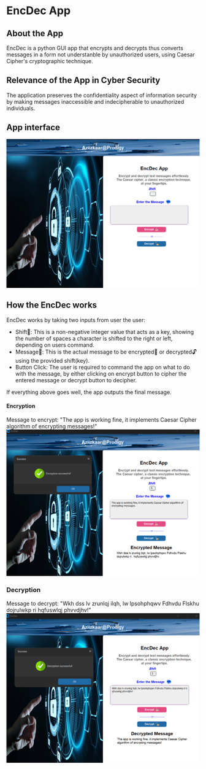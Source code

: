 # EncDec App

## About the App
EncDec is a python GUI app that encrypts and decrypts thus converts messages in a form not understanble by unauthorized users, using Caesar Cipher's cryptographic technique.

## Relevance of the App in Cyber Security
The application preserves the confidentiality aspect of information security by making messages inaccessible and indecipherable to unauthorized individuals.

## App interface
![App Interface](static/interface.png)

## How the EncDec works
EncDec works by taking two inputs from user the user:
- Shift🔑: This is a non-negative integer value that acts as a key, showing the number of spaces a character is shifted to the right or left, depending on users command.
- Message💬: This is the actual message to be encrypted🔐 or decrypted🔓 using the provided shift(key).
- Button Click: The user is required to command the app on what to do with the message, by either clicking on encrypt button to cipher the entered message or decrypt button to decipher.

If everything above goes well, the app outputs the final message.

#### Encryption
Message to encrypt: "The app is working fine, it implements Caesar Cipher algorithm of encrypting messages!"
![Encryption](static/encrypted.png)

### Decryption
Message to decrypt: "Wkh dss lv zrunlqj ilqh, lw lpsohphqwv Fdhvdu Flskhu dojrulwkp ri hqfuswlqj phvvdjhv!"
![Decryption](static/decrypted.png)



